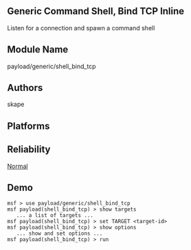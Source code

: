 ## Generic Command Shell, Bind TCP Inline

Listen for a connection and spawn a command shell


## Module Name
payload/generic/shell_bind_tcp

## Authors
skape





## Platforms


## Reliability
[Normal](https://github.com/rapid7/metasploit-framework/wiki/Exploit-Ranking)

## Demo

```
msf > use payload/generic/shell_bind_tcp
msf payload(shell_bind_tcp) > show targets
   ... a list of targets ...
msf payload(shell_bind_tcp) > set TARGET <target-id>
msf payload(shell_bind_tcp) > show options
   ... show and set options ...
msf payload(shell_bind_tcp) > run
```
    
    